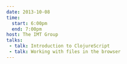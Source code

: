 ```yaml
---
date: 2013-10-08
time:
  start: 6:00pm
  end: 7:00pm
host: The IMT Group
talks:
 - talk: Introduction to ClojureScript
 - talk: Working with files in the browser
---
```

